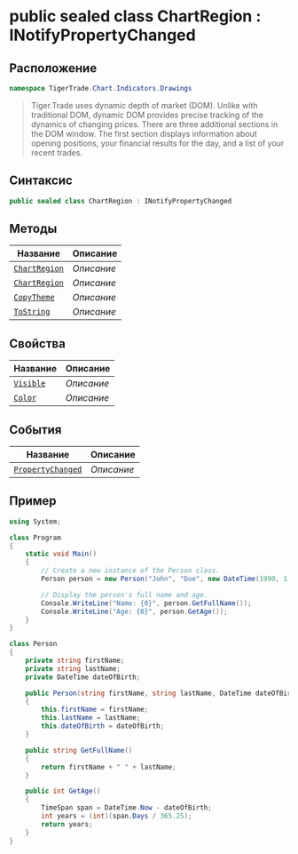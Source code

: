 
# public sealed class ChartRegion : INotifyPropertyChanged
## Расположение
```csharp
namespace TigerTrade.Chart.Indicators.Drawings
```



> Tiger.Trade uses dynamic depth of market (DOM). Unlike with traditional DOM, dynamic DOM provides precise tracking of the dynamics of changing prices. There are three additional sections in the DOM window. The first section displays information about opening positions, your financial results for the day, and a list of your recent trades.

## Синтаксис
```csharp
public sealed class ChartRegion : INotifyPropertyChanged
```


## Методы
| Название | Описание |
| --- | --- |
| [`ChartRegion`](./ChartRegion.cs/metody/ChartRegion.md) | *Описание* |
| [`ChartRegion`](./ChartRegion.cs/metody/ChartRegion.md) | *Описание* |
| [`CopyTheme`](./ChartRegion.cs/metody/CopyTheme.md) | *Описание* |
| [`ToString`](./ChartRegion.cs/metody/ToString.md) | *Описание* |

## Свойства
| Название | Описание |
| --- | --- |
| [`Visible`](./ChartRegion.cs/svoistva/Visible.md) | *Описание* |
| [`Color`](./ChartRegion.cs/svoistva/Color.md) | *Описание* |

## События
| Название | Описание |
| --- | --- |
| [`PropertyChanged`](./ChartRegion.cs/sobytiya/PropertyChanged.md) | *Описание* |


## Пример
```csharp
using System;

class Program
{
    static void Main()
    {
        // Create a new instance of the Person class.
        Person person = new Person("John", "Doe", new DateTime(1990, 1, 1));

        // Display the person's full name and age.
        Console.WriteLine("Name: {0}", person.GetFullName());
        Console.WriteLine("Age: {0}", person.GetAge());
    }
}

class Person
{
    private string firstName;
    private string lastName;
    private DateTime dateOfBirth;

    public Person(string firstName, string lastName, DateTime dateOfBirth)
    {
        this.firstName = firstName;
        this.lastName = lastName;
        this.dateOfBirth = dateOfBirth;
    }

    public string GetFullName()
    {
        return firstName + " " + lastName;
    }

    public int GetAge()
    {
        TimeSpan span = DateTime.Now - dateOfBirth;
        int years = (int)(span.Days / 365.25);
        return years;
    }
}
```

